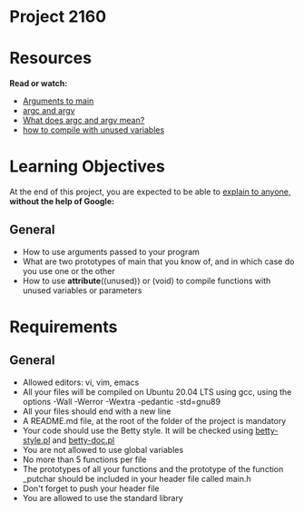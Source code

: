 # Project 2160


# Resources

**Read or watch:**

* [Arguments to main](https://intranet.atlasschool.com/rltoken/ro9HSskzyAhNpzdcVhdVWw)
* [argc and argv](https://intranet.atlasschool.com/rltoken/zjdRHZTL-ImDCnGuMfHYfA)
* [What does argc and argv mean?](https://intranet.atlasschool.com/rltoken/RT0y1HPM-AChT_JQedpdaA)
* [how to compile with unused variables](https://intranet.atlasschool.com/rltoken/GvQNF9qKoUuY1t0U1AsetA)


# Learning Objectives

At the end of this project, you are expected to be able to [explain to anyone,](https://intranet.atlasschool.com/rltoken/mixi0RLDGmKIaS1nqcn0xg)
**without the help of Google:**


## General

* How to use arguments passed to your program
* What are two prototypes of main that you know of, and in which case do you
  use one or the other
* How to use __attribute__((unused)) or (void) to compile functions with unused
  variables or parameters


# Requirements


## General

* Allowed editors: vi, vim, emacs
* All your files will be compiled on Ubuntu 20.04 LTS using gcc, using the
  options -Wall -Werror -Wextra -pedantic -std=gnu89
* All your files should end with a new line
* A README.md file, at the root of the folder of the project is mandatory
* Your code should use the Betty style. It will be checked using 
  [betty-style.pl](https://github.com/hs-hq/Betty/blob/master/betty-style.pl) and [betty-doc.pl](https://github.com/hs-hq/Betty/blob/master/betty-doc.pl)
* You are not allowed to use global variables
* No more than 5 functions per file
* The prototypes of all your functions and the prototype of the function
  \_putchar should be included in your header file called main.h
* Don't forget to push your header file
* You are allowed to use the standard library
